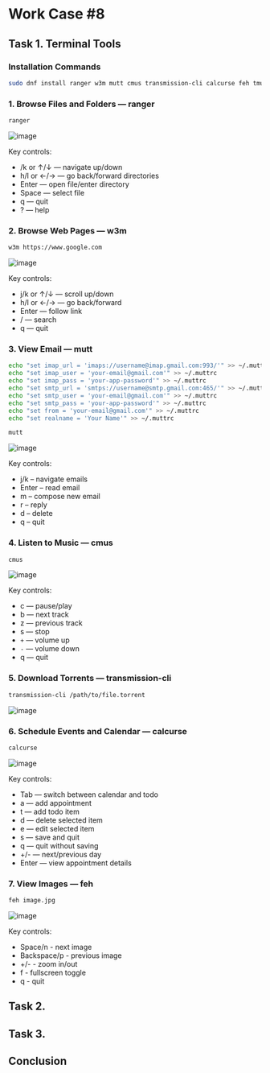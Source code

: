 # Work Case #8

## Task 1. Terminal Tools

### Installation Commands

```bash
sudo dnf install ranger w3m mutt cmus transmission-cli calcurse feh tmux
```

### 1. Browse Files and Folders — **ranger**

```bash
ranger
```

![image](./attachments/ranger.png)

Key controls:

- /k or ↑/↓ — navigate up/down
- h/l or ←/→ — go back/forward directories
- Enter — open file/enter directory
- Space — select file
- q — quit
- ? — help

### 2. Browse Web Pages — **w3m**

```bash
w3m https://www.google.com
```

![image](./attachments/web.png)

Key controls:

- j/k or ↑/↓ — scroll up/down
- h/l or ←/→ — go back/forward
- Enter — follow link
- / — search
- q — quit

### 3. View Email — **mutt**

```bash
echo "set imap_url = 'imaps://username@imap.gmail.com:993/'" >> ~/.muttrc
echo "set imap_user = 'your-email@gmail.com'" >> ~/.muttrc
echo "set imap_pass = 'your-app-password'" >> ~/.muttrc
echo "set smtp_url = 'smtps://username@smtp.gmail.com:465/'" >> ~/.muttrc
echo "set smtp_user = 'your-email@gmail.com'" >> ~/.muttrc
echo "set smtp_pass = 'your-app-password'" >> ~/.muttrc
echo "set from = 'your-email@gmail.com'" >> ~/.muttrc
echo "set realname = 'Your Name'" >> ~/.muttrc

mutt
```

![image](./attachments/mutt.webp)

Key controls:

- j/k – navigate emails
- Enter – read email
- m – compose new email
- r – reply
- d – delete
- q – quit

### 4. Listen to Music — **cmus**

```bash
cmus
```

![image](./attachments/music.png)

Key controls:

- c — pause/play
- b — next track
- z — previous track
- s — stop
- `+` — volume up
- `-` — volume down
- q — quit

### 5. Download Torrents — **transmission-cli**

```bash
transmission-cli /path/to/file.torrent
```

![image](./attachments/torrent.png)

### 6. Schedule Events and Calendar — **calcurse**

```bash
calcurse
```

![image](./attachments/tasks.png)

Key controls:

- Tab — switch between calendar and todo
- a — add appointment
- t — add todo item
- d — delete selected item
- e — edit selected item
- s — save and quit
- q — quit without saving
- +/- — next/previous day
- Enter — view appointment details

### 7. View Images — **feh**

```bash
feh image.jpg
```

![image](./attachments/image.png)

Key controls:

- Space/n - next image
- Backspace/p - previous image
- +/- - zoom in/out
- f - fullscreen toggle
- q - quit

## Task 2.

## Task 3.

## Conclusion
